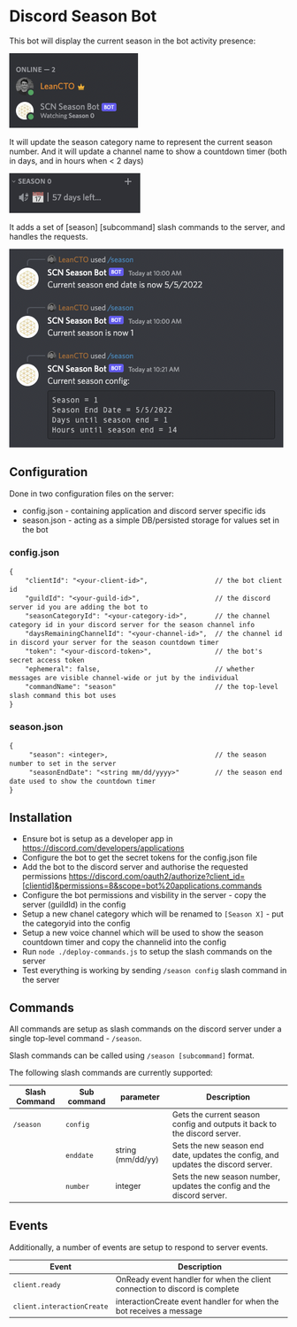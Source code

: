 # Discord Season Bot

This bot will display the current season in the bot activity presence:

![Activity](/docs/assets/activity.png?raw=true "Activity")

It will update the season category name to represent the current season number.
And it will update a channel name to show a countdown timer (both in days, and in hours when < 2 days)

![Channels](/docs/assets/channels.png?raw=true "Channels")

It adds a set of [season] [subcommand] slash commands to the server, and handles the requests.

![Messages](/docs/assets/messages.png?raw=true "Messages")

## Configuration

Done in two configuration files on the server:
 * 	 config.json - containing application and discord server specific ids
 *   season.json - acting as a simple DB/persisted storage for values set in the bot
 
### config.json ###
```
{
	"clientId": "<your-client-id>",                 // the bot client id
	"guildId": "<your-guild-id>",                   // the discord server id you are adding the bot to
	"seasonCategoryId": "<your-category-id>",       // the channel category id in your discord server for the season channel info
	"daysRemainingChannelId": "<your-channel-id>",  // the channel id in discord your server for the season countdown timer
	"token": "<your-discord-token>",                // the bot's secret access token
	"ephemeral": false,                             // whether messages are visible channel-wide or jut by the individual
	"commandName": "season"                         // the top-level slash command this bot uses
}
```

### season.json ###
```
{
     "season": <integer>,                           // the season number to set in the server
     "seasonEndDate": "<string mm/dd/yyyy>"         // the season end date used to show the countdown timer
}
```

## Installation

* Ensure bot is setup as a developer app in https://discord.com/developers/applications
* Configure the bot to get the secret tokens for the config.json file
* Add the bot to the discord server and authorise the requested permissions https://discord.com/oauth2/authorize?client_id=[clientid]&permissions=8&scope=bot%20applications.commands
* Configure the bot permissions and visbility in the server - copy the server (guildId) in the config
* Setup a new chanel category which will be renamed to `[Season X]` - put the categoryid into the config
* Setup a new voice channel which will be used to show the season countdown timer and copy the channelid into the config
* Run `node ./deploy-commands.js` to setup the slash commands on the server
* Test everything is working by sending `/season config` slash command in the server

## Commands

All commands are setup as slash commands on the discord server under a single top-level command - `/season`.

Slash commands can be called using `/season [subcommand]` format.
 
The following slash commands are currently supported:

| Slash Command | Sub command | parameter         | Description                                                                       |
|---------------|-------------|-------------------|-----------------------------------------------------------------------------------|
| `/season`     | `config`    | <none>            | Gets the current season config and outputs it back to the discord server.         |
|               | `enddate`   | string (mm/dd/yy) | Sets the new season end date, updates the config, and updates the discord server. |
|               | `number`    | integer           | Sets the new season number, updates the config and the discord server.            |

## Events

Additionally, a number of events are setup to respond to server events.

| Event                       | Description                                                                 |
|-----------------------------|-----------------------------------------------------------------------------|
| `client.ready`              | OnReady event handler for when the client connection to discord is complete |
| `client.interactionCreate`  | interactionCreate event handler for when the bot receives a message         |
